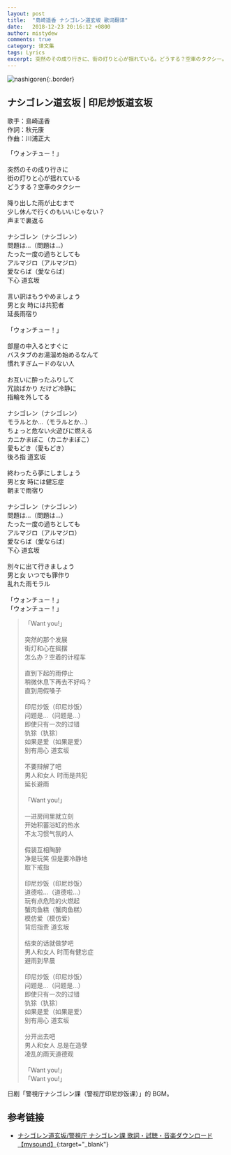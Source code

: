 ```yaml
---
layout: post
title:  "島崎遥香 ナシゴレン道玄坂 歌词翻译"
date:   2018-12-23 20:16:12 +0800
author: mistydew
comments: true
category: 译文集
tags: Lyrics
excerpt: 突然のその成り行きに、街の灯りと心が揺れている。どうする？空車のタクシー。
---
```

![nashigoren](https://mistydew.github.io/assets/images/cover/misc/nashigoren.jpg){:.border}

## ナシゴレン道玄坂 | 印尼炒饭道玄坂

歌手：島崎遥香<br>
作詞：秋元康<br>
作曲：川浦正大

<div class="lyric-original">
<p>
「ウォンチュー！」<br>
<br>
突然のその成り行きに<br>
街の灯りと心が揺れている<br>
どうする？空車のタクシー<br>
<br>
降り出した雨が止むまで<br>
少し休んで行くのもいいじゃない？<br>
声まで裏返る<br>
<br>
ナシゴレン（ナシゴレン）<br>
問題は…（問題は…）<br>
たった一度の過ちとしても<br>
アルマジロ（アルマジロ）<br>
愛ならば（愛ならば）<br>
下心 道玄坂<br>
<br>
言い訳はもうやめましょう<br>
男と女 時には共犯者<br>
延長雨宿り<br>
<br>
「ウォンチュー！」<br>
<br>
部屋の中入るとすぐに<br>
バスタブのお湯溜め始めるなんて<br>
慣れすぎムードのない人<br>
<br>
お互いに酔ったふりして<br>
冗談ばかり だけど冷静に<br>
指輪を外してる<br>
<br>
ナシゴレン（ナシゴレン）<br>
モラルとか…（モラルとか…）<br>
ちょっと危ない火遊びに燃える<br>
カニかまぼこ（カニかまぼこ）<br>
愛もどき（愛もどき）<br>
後ろ指 道玄坂<br>
<br>
終わったら夢にしましょう<br>
男と女 時には健忘症<br>
朝まで雨宿り<br>
<br>
ナシゴレン（ナシゴレン）<br>
問題は…（問題は…）<br>
たった一度の過ちとしても<br>
アルマジロ（アルマジロ）<br>
愛ならば（愛ならば）<br>
下心 道玄坂<br>
<br>
別々に出て行きましょう<br>
男と女 いつでも罪作り<br>
乱れた雨モラル<br>
<br>
「ウォンチュー！」<br>
「ウォンチュー！」
</p>
</div>

<div class="lyric-translation">
<blockquote>
「Want you!」<br>
<br>
突然的那个发展<br>
街灯和心在摇摆<br>
怎么办？空着的计程车<br>
<br>
直到下起的雨停止<br>
稍微休息下再去不好吗？<br>
直到用假嗓子<br>
<br>
印尼炒饭（印尼炒饭）<br>
问题是...（问题是...）<br>
即使只有一次的过错<br>
犰狳（犰狳）<br>
如果是爱（如果是爱）<br>
别有用心 道玄坂<br>
<br>
不要辩解了吧<br>
男人和女人 时而是共犯<br>
延长避雨<br>
<br>
「Want you!」<br>
<br>
一进房间里就立刻<br>
开始积蓄浴缸的热水<br>
不太习惯气氛的人<br>
<br>
假装互相陶醉<br>
净是玩笑 但是要冷静地<br>
取下戒指<br>
<br>
印尼炒饭（印尼炒饭）<br>
道德啦...（道德啦...）<br>
玩有点危险的火燃起<br>
蟹肉鱼糕（蟹肉鱼糕）<br>
模仿爱（模仿爱）<br>
背后指责 道玄坂<br>
<br>
结束的话就做梦吧<br>
男人和女人 时而有健忘症<br>
避雨到早晨<br>
<br>
印尼炒饭（印尼炒饭）<br>
问题是...（问题是...）<br>
即使只有一次的过错<br>
犰狳（犰狳）<br>
如果是爱（如果是爱）<br>
别有用心 道玄坂<br>
<br>
分开出去吧<br>
男人和女人 总是在造孽<br>
凌乱的雨天道德观<br>
<br>
「Want you!」<br>
「Want you!」
</blockquote>
</div>

日剧「警視庁ナシゴレン課（警视厅印尼炒饭课）」的 BGM。

## 参考链接

* [ナシゴレン道玄坂/警視庁 ナシゴレン課   歌詞・試聴・音楽ダウンロード 【mysound】](https://mysound.jp/song/3016852){:target="_blank"}
